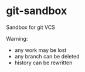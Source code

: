 # git-sandbox
Sandbox for git VCS

Warning:
* any work may be lost
* any branch can be deleted
* history can be rewritten
